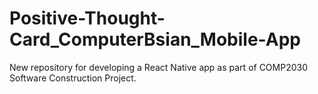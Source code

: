 # Positive-Thought-Card_ComputerBsian_Mobile-App
New repository for developing a React Native app as part of COMP2030 Software Construction Project.
